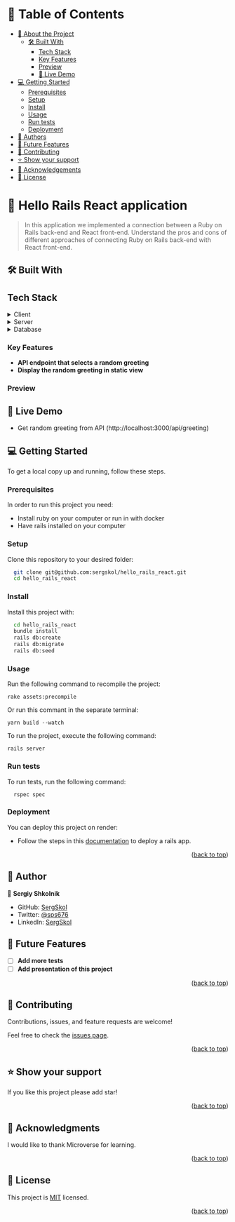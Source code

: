 # 📗 Table of Contents

- [📖 About the Project](#about-project)
  - [🛠 Built With](#built-with)
    - [Tech Stack](#tech-stack)
    - [Key Features](#key-features)
    - [Preview](#preview)
    - [🚀 Live Demo](#live-demo)    
- [💻 Getting Started](#getting-started)
  - [Prerequisites](#prerequisites)
  - [Setup](#setup)
  - [Install](#install)
  - [Usage](#usage)
  - [Run tests](#runtests)
  - [Deployment](#deployment)
- [👥 Authors](#authors)
- [🔭 Future Features](#future-features)
- [🤝 Contributing](#contributing)
- [⭐️ Show your support](#support)
- [🙏 Acknowledgements](#acknowledgements)
- [📝 License](#license)

<!-- PROJECT DESCRIPTION -->

# 📖 Hello Rails React application <a name="about-project"></a>

> In this application we implemented a connection between a Ruby on Rails back-end and React front-end.
Understand the pros and cons of different approaches of connecting Ruby on Rails back-end with React front-end.

## 🛠 Built With <a name="built-with"></a>

## Tech Stack <a name="tech-stack"></a>

<details>
  <summary>Client</summary>
  <ul>
    <li><a href="https://www.ruby-lang.org/en/">Ruby</a></li>
  </ul>
</details>

<details>
  <summary>Server</summary>
  <ul>
    <li><a href="https://guides.rubyonrails.org/index.html">Rails</a></li>
  </ul>
</details>

<details>
<summary>Database</summary>
  <ul>
    <li><a href="https://www.postgresql.org/">PostgreSQL</a></li>
  </ul>
</details>

### Key Features <a name="key-features"></a>

- **API endpoint that selects a random greeting**
- **Display the random greeting in static view**

### Preview <a name="preview"></a>


## 🚀 Live Demo <a name="live-demo"></a>
- Get random greeting from API (http://localhost:3000/api/greeting)

<!-- GETTING STARTED -->

## 💻 Getting Started <a name="getting-started"></a>

To get a local copy up and running, follow these steps.

### Prerequisites <a name="prerequisites"></a>

In order to run this project you need:

- Install ruby on your computer or run in with docker
- Have rails installed on your computer

### Setup <a name="setup"></a>

Clone this repository to your desired folder:

```sh
  git clone git@github.com:sergskol/hello_rails_react.git
  cd hello_rails_react
```

### Install <a name="install"></a>

Install this project with:

```sh
  cd hello_rails_react
  bundle install
  rails db:create
  rails db:migrate
  rails db:seed
```
### Usage <a name="usage"></a>

Run the following command to recompile the project:

`rake assets:precompile`

Or run this commant in the separate terminal:

`yarn build --watch`

To run the project, execute the following command:

`rails server`

### Run tests <a name="runtests"></a>

To run tests, run the following command:

```gem install rails rspec
  rspec spec
```

### Deployment <a name="deployment"></a>

You can deploy this project on render:
- Follow the steps in this [documentation](https://render.com/docs/deploy-rails) to deploy a rails app.

<p align="right">(<a href="#readme-top">back to top</a>)</p>

<!-- AUTHOR -->

## 👥 Author <a name="authors"></a>

👤 **Sergiy Shkolnik**

- GitHub: [SergSkol](https://github.com/SergSkol)
- Twitter: [@sps676](https://twitter.com/sps676)
- LinkedIn: [SergSkol](https://www.linkedin.com/in/sergskol/)

## 🔭 Future Features <a name="future-features"></a>

- [ ] **Add more tests**
- [ ] **Add presentation of this project**

<p align="right">(<a href="#readme-top">back to top</a>)</p>

<!-- CONTRIBUTING -->

## 🤝 Contributing <a name="contributing"></a>

Contributions, issues, and feature requests are welcome!

Feel free to check the [issues page](https://github.com/SergSkol/hello_rails_react/issues).

<p align="right">(<a href="#readme-top">back to top</a>)</p>

<!-- SUPPORT -->

## ⭐️ Show your support <a name="support"></a>

If you like this project please add star!

<p align="right">(<a href="#readme-top">back to top</a>)</p>

<!-- ACKNOWLEDGEMENTS -->

## 🙏 Acknowledgments <a name="acknowledgements"></a>

I would like to thank Microverse for learning.

<p align="right">(<a href="#readme-top">back to top</a>)</p>

<!-- LICENSE -->

## 📝 License <a name="license"></a>

This project is [MIT](./LICENSE) licensed.

<p align="right">(<a href="#readme-top">back to top</a>)</p>
